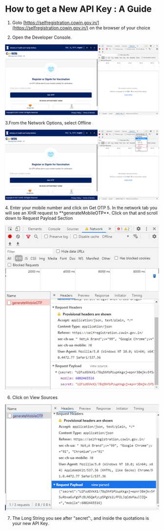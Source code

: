 # How to get a New API Key : A Guide

1. Goto [https://selfregistration.cowin.gov.in/](https://selfregistration.cowin.gov.in/) on the browser of your choice

2. Open the Developer Console.

<p align="center">
    <img src="images/developer-tools-network-tab.PNG"/>
</p>
3.From the Network Options, select Offline
<p align="center">
    <img src="images/dev-tools-network-options.png"/>
</p>
4. Enter your mobile number and click on Get OTP
5. In the network tab you will see an XHR request to **generateMobileOTP**. Click on that and scroll down to Request Payload Section
<p align="center">
    <img src="images/gen-otp-request.PNG"/>
</p>

6. Click on View Sources
<p align="center">
    <img src="images/gen-otp-source.PNG"/>
</p>

7. The Long String you see after "secret":, and inside the quotations is your new API Key.